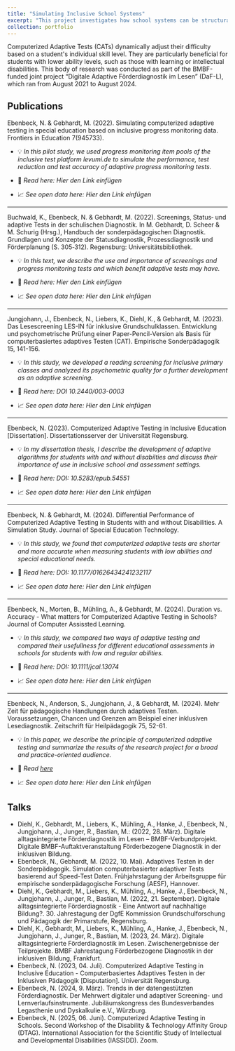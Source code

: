 ```yaml
---
title: "Simulating Inclusive School Systems"
excerpt: "This project investigates how school systems can be structurally transformed toward inclusion. Using school statistics and geographic data, we analyze current structures and simulate the future effects of reforms — such as closing special schools — on student placement, resource allocation, and school access."
collection: portfolio
---
```


Computerized Adaptive Tests (CATs) dynamically adjust their difficulty based on a student's individual skill level. They are particularly beneficial for students with lower ability levels, such as those with learning or intellectual disabilities. This body of research was conducted as part of the BMBF-funded joint project “Digitale Adaptive Förderdiagnostik im Lesen” (DaF-L), which ran from August 2021 to August 2024.

## Publications

Ebenbeck, N. & Gebhardt, M. (2022). Simulating computerized adaptive testing in special education based on inclusive progress monitoring data. Frontiers in Education 7(945733).

* :bulb: *In this pilot study, we used progress monitoring item pools of the inclusive test platform levumi.de to simulate the performance, test reduction and test accuracy of adaptive progress monitoring tests.*

* :page_facing_up: *Read here: Hier den Link einfügen*

* :chart_with_upwards_trend: *See open data here: Hier den Link einfügen*
  
---

Buchwald, K., Ebenbeck, N. & Gebhardt, M. (2022). Screenings, Status‐ und adaptive Tests in der schulischen Diagnostik. In M. Gebhardt, D. Scheer & M. Schurig (Hrsg.), Handbuch der sonderpädagogischen Diagnostik. Grundlagen und Konzepte der Statusdiagnostik, Prozessdiagnostik und Förderplanung (S. 305‐312). Regensburg: Universitätsbibliothek. 

* :bulb: *In this text, we describe the use and importance of screenings and progress monitoring tests and which benefit adaptive tests may have.*

* :page_facing_up: *Read here: Hier den Link einfügen*

* :chart_with_upwards_trend: *See open data here: Hier den Link einfügen*
  
---

Jungjohann, J., Ebenbeck, N., Liebers, K., Diehl, K., & Gebhardt, M. (2023). Das Lesescreening LES-IN für inklusive Grundschulklassen. Entwicklung und psychometrische Prüfung einer Paper-Pencil-Version als Basis für computerbasiertes adaptives Testen (CAT). Empirische Sonderpädagogik 15, 141-156. 

* :bulb: *In this study, we developed a reading screening for inclusive primary classes and analyzed its psychometric quality for a further development as an adaptive screening.*

* :page_facing_up: *Read here: DOI 10.2440/003-0003*

* :chart_with_upwards_trend: *See open data here: Hier den Link einfügen*

---

Ebenbeck, N. (2023). Computerized Adaptive Testing in Inclusive Education [Dissertation]. Dissertationsserver der Universität Regensburg.

* :bulb: *In my dissertation thesis, I describe the development of adaptive algorithms for students with and without disabilties and discuss their importance of use in inclusive school and assessment settings.*

* :page_facing_up: *Read here: DOI: 10.5283/epub.54551*

* :chart_with_upwards_trend: *See open data here: Hier den Link einfügen*

---

Ebenbeck, N. & Gebhardt, M. (2024). Differential Performance of Computerized Adaptive Testing in Students with and without Disabilities. A Simulation Study. Journal of Special Education Technology.

* :bulb: *In this study, we found that computerized adaptive tests are shorter and more accurate when measuring students with low abilities and special educational needs.*

* :page_facing_up: *Read here: DOI: 10.1177/01626434241232117*

* :chart_with_upwards_trend: *See open data here: Hier den Link einfügen*

---

Ebenbeck, N., Morten, B., Mühling, A., & Gebhardt, M. (2024). Duration vs. Accuracy - What matters for Computerized Adaptive Testing in Schools? Journal of Computer Assissted Learning. 

* :bulb: *In this study, we compared two ways of adaptive testing and compared their usefullness for different educational assessments in schools for students with low and regular abilities.*

* :page_facing_up: *Read here: DOI: 10.1111/jcal.13074*

* :chart_with_upwards_trend: *See open data here: Hier den Link einfügen*

---

Ebenbeck, N., Anderson, S., Jungjohann, J., & Gebhardt, M. (2024). Mehr Zeit für pädagogische Handlungen durch adaptives Testen. Voraussetzungen, Chancen und Grenzen am Beispiel einer inklusiven Lesediagnostik. Zeitschrift für Heilpädagogik 75, 52-61.  

* :bulb: *In this paper, we describe the principle of computerized adaptive testing and summarize the results of the research project for a broad and practice-oriented audience.*

* :page_facing_up: *Read [here](https://www.researchgate.net/publication/377874397_Mehr_Zeit_fur_padagogische_Handlungen_durch_adaptives_Testen_Voraussetzungen_Chancen_und_Grenzen_am_Beispiel_einer_inklusiven_Lesediagnostik)*

* :chart_with_upwards_trend: *See open data here: Hier den Link einfügen*

## Talks
* Diehl, K., Gebhardt, M., Liebers, K., Mühling, A., Hanke, J., Ebenbeck, N., Jungjohann, J., Junger, R., Bastian, M.: (2022, 28. März). Digitale alltagsintegrierte Förderdiagnostik im Lesen – BMBF-Verbundprojekt. Digitale BMBF-Auftaktveranstaltung Förderbezogene Diagnostik in der inklusiven Bildung.
* Ebenbeck, N., Gebhardt, M. (2022, 10. Mai). Adaptives Testen in der Sonderpädagogik. Simulation computerbasierter adaptiver Tests basierend auf Speed-Test Daten. Frühjahrstagung der Arbeitsgruppe für empirische sonderpädagogische Forschung (AESF), Hannover.
* Diehl, K., Gebhardt, M., Liebers, K., Mühling, A., Hanke, J., Ebenbeck, N., Jungjohann, J., Junger, R., Bastian, M. (2022, 21. September). Digitale alltagsintegrierte Förderdiagnostik - Eine Antwort auf nachhaltige Bildung?. 30. Jahrestagung der DgfE Kommission Grundschulforschung und Pädagogik der Primarstufe, Regensburg.
* Diehl, K., Gebhardt, M., Liebers, K., Mühling, A., Hanke, J., Ebenbeck, N., Jungjohann, J., Junger, R., Bastian, M. (2023, 24. März). Digitale alltagsintegrierte Förderdiagnostik im Lesen. Zwischenergebnisse der Teilprojekte. BMBF Jahrestagung Förderbezogene Diagnostik in der inklusiven Bildung, Frankfurt.
* Ebenbeck, N. (2023, 04. Juli). Computerized Adaptive Testing in Inclusive Education - Computerbasiertes Adaptives Testen in der Inklusiven Pädagogik [Disputation]. Universität Regensburg.
* Ebenbeck, N. (2024, 9. März). Trends in der datengestützten Förderdiagnostik. Der Mehrwert digitaler und adaptiver Screening- und Lernverlaufsinstrumente. Jubiläumskongress des Bundesverbandes Legasthenie und Dyskalkulie e.V., Würzburg.
* Ebenbeck, N. (2025, 06. Juni). Computerized Adaptive Testing in Schools. Second Workshop of the Disability & Technology Affinity Group (DTAG). International Association for the Scientific Study of Intellectual and Developmental Disabilities (IASSIDD). Zoom.
